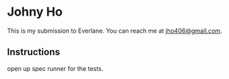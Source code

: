 # Johny Ho
This is my submission to Everlane. You can reach me at jho406@gmail.com.

## Instructions

open up spec runner for the tests.